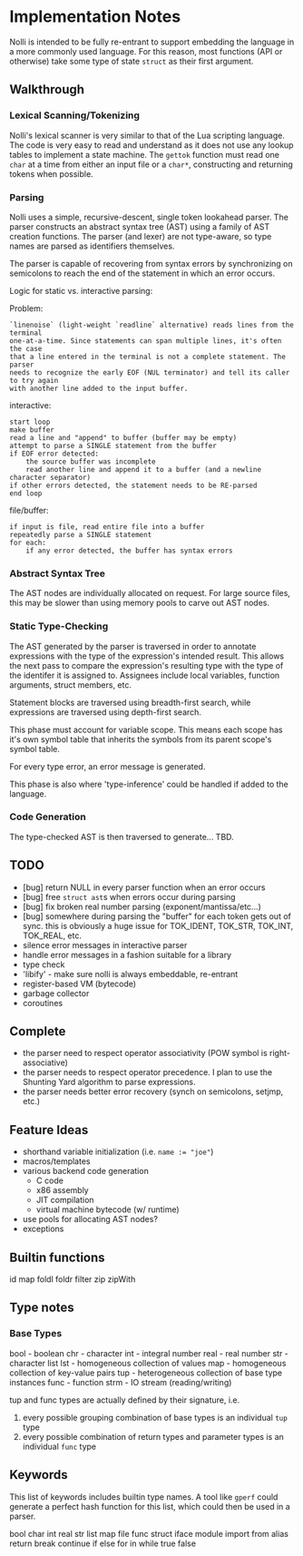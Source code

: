 # Implementation Notes

Nolli is intended to be fully re-entrant to support embedding the language
in a more commonly used language. For this reason, most functions (API or otherwise)
take some type of state `struct` as their first argument.

## Walkthrough

### Lexical Scanning/Tokenizing
Nolli's lexical scanner is very similar to that of the Lua scripting language.
The code is very easy to read and understand as it does not use any lookup tables
to implement a state machine. The `gettok` function must read one `char` at a time
from either an input file or a `char*`, constructing and returning tokens when possible.

### Parsing
Nolli uses a simple, recursive-descent, single token lookahead parser.
The parser constructs an abstract syntax tree (AST) using a family of AST creation
functions. The parser (and lexer) are not type-aware, so type names are parsed as
identifiers themselves.

The parser is capable of recovering from syntax errors by synchronizing on
semicolons to reach the end of the statement in which an error occurs.


Logic for static vs. interactive parsing:

Problem:

    `linenoise` (light-weight `readline` alternative) reads lines from the terminal
    one-at-a-time. Since statements can span multiple lines, it's often the case
    that a line entered in the terminal is not a complete statement. The parser
    needs to recognize the early EOF (NUL terminator) and tell its caller to try again
    with another line added to the input buffer.

interactive:

    start loop
    make buffer
    read a line and "append" to buffer (buffer may be empty)
    attempt to parse a SINGLE statement from the buffer
    if EOF error detected:
        the source buffer was incomplete
        read another line and append it to a buffer (and a newline character separator)
    if other errors detected, the statement needs to be RE-parsed
    end loop

file/buffer:

    if input is file, read entire file into a buffer
    repeatedly parse a SINGLE statement
    for each:
        if any error detected, the buffer has syntax errors

### Abstract Syntax Tree
The AST nodes are individually allocated on request. For large source files,
this may be slower than using memory pools to carve out AST nodes.

### Static Type-Checking
The AST generated by the parser is traversed in order to annotate expressions
with the type of the expression's intended result. This allows the next pass
to compare the expression's resulting type with the type of the identifer it
is assigned to. Assignees include local variables, function arguments, struct
members, etc.

Statement blocks are traversed using breadth-first search, while expressions
are traversed using depth-first search.

This phase must account for variable scope. This means each scope has it's own
symbol table that inherits the symbols from its parent scope's symbol table.

For every type error, an error message is generated.

This phase is also where 'type-inference' could be handled if added to the language.

### Code Generation
The type-checked AST is then traversed to generate... TBD.


## TODO

- [bug] return NULL in every parser function when an error occurs
- [bug] free `struct ast`s when errors occur during parsing
- [bug] fix broken real number parsing (exponent/mantissa/etc...)
- [bug] somewhere during parsing the "buffer" for each token gets out of sync.
        this is obviously a huge issue for TOK_IDENT, TOK_STR, TOK_INT, TOK_REAL, etc.
- silence error messages in interactive parser
- handle error messages in a fashion suitable for a library
- type check
- 'libify' - make sure nolli is always embeddable, re-entrant
- register-based VM (bytecode)
- garbage collector
- coroutines

## Complete

- the parser need to respect operator associativity (POW symbol is right-associative)
- the parser needs to respect operator precedence. I plan to use the
  Shunting Yard algorithm to parse expressions.
- the parser needs better error recovery (synch on semicolons, setjmp, etc.)

## Feature Ideas

- shorthand variable initialization (i.e. `name := "joe"`)
- macros/templates
- various backend code generation
    - C code
    - x86 assembly
    - JIT compilation
    - virtual machine bytecode (w/ runtime)
- use pools for allocating AST nodes?
- exceptions

## Builtin functions

id
map
foldl
foldr
filter
zip
zipWith

## Type notes

### Base Types

bool    - boolean
chr     - character
int     - integral number
real    - real number
str     - character list
lst     - homogeneous collection of values
map     - homogeneous collection of key-value pairs
tup     - heterogeneous collection of base type instances
func    - function
strm    - IO stream (reading/writing)

tup and func types are actually defined by their signature, i.e.

1. every possible grouping combination of base types is an individual `tup` type
1. every possible combination of return types and parameter types is an individual `func` type

## Keywords

This list of keywords includes builtin type names. A tool like `gperf` could generate a
perfect hash function for this list, which could then be used in a parser.

bool
char
int
real
str
list
map
file
func
struct
iface
module
import
from
alias
return
break
continue
if
else
for
in
while
true
false

